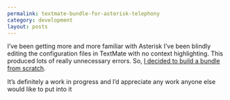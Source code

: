 ```yaml
---
permalink: textmate-bundle-for-asterisk-telephony
category: development
layout: posts
---
```


I’ve been getting more and more familiar with Asterisk I’ve been
blindly editing the configuration files in TextMate with no context
highlighting. This produced lots of really unnecessary errors. So, [I
decided to build a bundle from
scratch](http://www.github.com/brycem/asterisk-textmate-bundle).
 
It’s definitely a work in progress and I’d appreciate any work anyone
else would like to put into it
